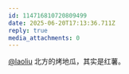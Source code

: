 ```yaml
---
id: 114716810720809499
date: 2025-06-20T17:13:36.711Z
reply: true
media_attachments: 0
---
```


[@laoliu](https://l22.org/@laoliu) 北方的烤地瓜，其实是红薯。

